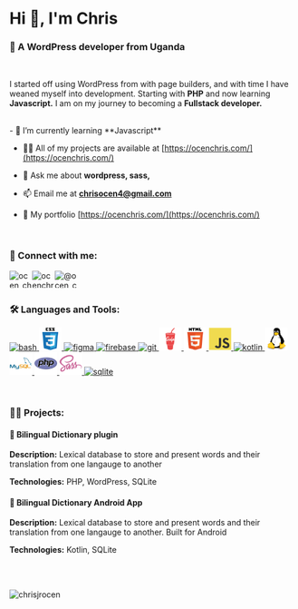 <h1 align="left">Hi 👋, I'm Chris</h1>

<h3 align="left"> 🚀 A WordPress developer from Uganda</h3>
<br>
<p>I started off using WordPress from with page builders, and with time I have weaned myself into development. Starting with <b>PHP</b> and now learning <b>Javascript.</b> I am on my journey to becoming a <b>Fullstack developer.</b></p>
<br>
- 🌱 I’m currently learning **Javascript**

- 👨‍💻 All of my projects are available at [https://ocenchris.com/](https://ocenchris.com/)

- 💬 Ask me about **wordpress, sass,**

- 📫 Email me at **chrisocen4@gmail.com**

- 📄 My portfolio [https://ocenchris.com/](https://ocenchris.com/)
<br>
<!-- ### Blogs posts -->
<!-- BLOG-POST-LIST:START -->
<!-- BLOG-POST-LIST:END -->
<h3 align="left"> 🔗 Connect with me:</h3>
<p align="left">
<a href="https://twitter.com/ocen_chris" target="blank"><img align="left" src="https://raw.githubusercontent.com/rahuldkjain/github-profile-readme-generator/master/src/images/icons/Social/twitter.svg" alt="ocen_chris" height="30" width="40" /></a>
<a href="https://linkedin.com/in/ocenchris" target="blank"><img align="left" src="https://raw.githubusercontent.com/rahuldkjain/github-profile-readme-generator/master/src/images/icons/Social/linked-in-alt.svg" alt="ocenchris" height="30" width="40" /></a>
<a href="https://medium.com/@ocen_chris" target="blank"><img align="left" src="https://raw.githubusercontent.com/rahuldkjain/github-profile-readme-generator/master/src/images/icons/Social/medium.svg" alt="@ocen_chris" height="30" width="40" /></a>
</p>
<br>
<br>
<h3 align="left"> 🛠 Languages and Tools:</h3>
<p align="left"> <a href="https://www.gnu.org/software/bash/" target="_blank" rel="noreferrer"> <img src="https://www.vectorlogo.zone/logos/gnu_bash/gnu_bash-icon.svg" alt="bash" width="40" height="40"/> </a> <a href="https://www.w3schools.com/css/" target="_blank" rel="noreferrer"> <img src="https://raw.githubusercontent.com/devicons/devicon/master/icons/css3/css3-original-wordmark.svg" alt="css3" width="40" height="40"/> </a> <a href="https://www.figma.com/" target="_blank" rel="noreferrer"> <img src="https://www.vectorlogo.zone/logos/figma/figma-icon.svg" alt="figma" width="40" height="40"/> </a> <a href="https://firebase.google.com/" target="_blank" rel="noreferrer"> <img src="https://www.vectorlogo.zone/logos/firebase/firebase-icon.svg" alt="firebase" width="40" height="40"/> </a> <a href="https://git-scm.com/" target="_blank" rel="noreferrer"> <img src="https://www.vectorlogo.zone/logos/git-scm/git-scm-icon.svg" alt="git" width="40" height="40"/> </a> <a href="https://gulpjs.com" target="_blank" rel="noreferrer"> <img src="https://raw.githubusercontent.com/devicons/devicon/master/icons/gulp/gulp-plain.svg" alt="gulp" width="40" height="40"/> </a> <a href="https://www.w3.org/html/" target="_blank" rel="noreferrer"> <img src="https://raw.githubusercontent.com/devicons/devicon/master/icons/html5/html5-original-wordmark.svg" alt="html5" width="40" height="40"/> </a> <a href="https://developer.mozilla.org/en-US/docs/Web/JavaScript" target="_blank" rel="noreferrer"> <img src="https://raw.githubusercontent.com/devicons/devicon/master/icons/javascript/javascript-original.svg" alt="javascript" width="40" height="40"/> </a> <a href="https://kotlinlang.org" target="_blank" rel="noreferrer"> <img src="https://www.vectorlogo.zone/logos/kotlinlang/kotlinlang-icon.svg" alt="kotlin" width="40" height="40"/> </a> <a href="https://www.linux.org/" target="_blank" rel="noreferrer"> <img src="https://raw.githubusercontent.com/devicons/devicon/master/icons/linux/linux-original.svg" alt="linux" width="40" height="40"/> </a> <a href="https://www.mysql.com/" target="_blank" rel="noreferrer"> <img src="https://raw.githubusercontent.com/devicons/devicon/master/icons/mysql/mysql-original-wordmark.svg" alt="mysql" width="40" height="40"/> </a> <a href="https://www.php.net" target="_blank" rel="noreferrer"> <img src="https://raw.githubusercontent.com/devicons/devicon/master/icons/php/php-original.svg" alt="php" width="40" height="40"/> </a> <a href="https://sass-lang.com" target="_blank" rel="noreferrer"> <img src="https://raw.githubusercontent.com/devicons/devicon/master/icons/sass/sass-original.svg" alt="sass" width="40" height="40"/> </a> <a href="https://www.sqlite.org/" target="_blank" rel="noreferrer"> <img src="https://www.vectorlogo.zone/logos/sqlite/sqlite-icon.svg" alt="sqlite" width="40" height="40"/> </a> </p>
<br>


<h3 align="left"> 👩‍💻 Projects:</h3>
 
<h4 align="left"> 🌱 Bilingual Dictionary plugin</h4>

<p><b>Description:</b> Lexical database to store and present words and their translation from one langauge to another</p> 

<p><b>Technologies:</b> PHP, WordPress, SQLite</p>

<h4 align="left"> 🌱 Bilingual Dictionary Android App</h4>

<p><b>Description:</b> Lexical database to store and present words and their translation from one langauge to another. Built for Android</p>

<p><b>Technologies:</b> Kotlin, SQLite</p>
<br>
<br>
<p><img align="left" src="https://github-readme-stats.vercel.app/api/top-langs?username=chrisjrocen&show_icons=true&locale=en&layout=compact" alt="chrisjrocen" /></p>
<br>
